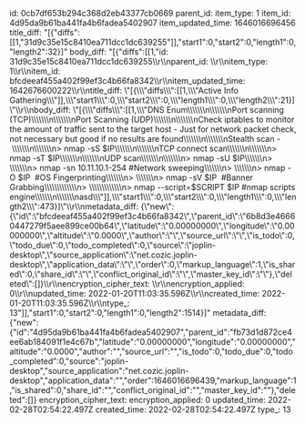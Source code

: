 id: 0cb7df653b294c368d2eb43377cb0669
parent_id: 
item_type: 1
item_id: 4d95da9b61ba441fa4b6fadea5402907
item_updated_time: 1646016696456
title_diff: "[{\"diffs\":[[1,\"31d9c35e15c8410ea711dcc1dc639255\"]],\"start1\":0,\"start2\":0,\"length1\":0,\"length2\":32}]"
body_diff: "[{\"diffs\":[[1,\"id: 31d9c35e15c8410ea711dcc1dc639255\\\r\\\nparent_id: \\\r\\\nitem_type: 1\\\r\\\nitem_id: bfcdeeaf455a402f99ef3c4b66fa8342\\\r\\\nitem_updated_time: 1642676600222\\\r\\\ntitle_diff: \\\"[{\\\\\\\"diffs\\\\\\\":[[1,\\\\\\\"Active Info Gathering\\\\\\\"]],\\\\\\\"start1\\\\\\\":0,\\\\\\\"start2\\\\\\\":0,\\\\\\\"length1\\\\\\\":0,\\\\\\\"length2\\\\\\\":21}]\\\"\\\r\\\nbody_diff: \\\"[{\\\\\\\"diffs\\\\\\\":[[1,\\\\\\\"DNS Enum\\\\\\\\\\\\\n\\\\\\\\\\\\\nPort scanning (TCP)\\\\\\\\\\\\\n\\\\\\\\\\\\\nPort Scanning (UDP)\\\\\\\\\\\\\n\\\\\\\\\\\\\nCheck iptables to monitor the amount of traffic sent to the target host - Just for network packet check, not necessary but good if no results are found\\\\\\\\\\\\\n\\\\\\\\\\\\\nStealth scan - \\\\\\\\\\\\\n\\\\\\\\\\\\\n> nmap -sS $IP\\\\\\\\\\\\\n\\\\\\\\\\\\\nTCP connect scan\\\\\\\\\\\\\n\\\\\\\\\\\\\n> nmap -sT $IP\\\\\\\\\\\\\n\\\\\\\\\\\\\nUDP scan\\\\\\\\\\\\\n\\\\\\\\\\\\\n> nmap -sU $IP\\\\\\\\\\\\\n> \\\\\\\\\\\\\n> nmap -sn 10.11.10.1-254 #Network sweeping\\\\\\\\\\\\\n> \\\\\\\\\\\\\n> nmap -O $IP  #OS Fingerprinting\\\\\\\\\\\\\n> \\\\\\\\\\\\\n> nmap -sV $IP  #Banner Grabbing\\\\\\\\\\\\\n> \\\\\\\\\\\\\n> nmap --script=$SCRIPT $IP #nmap scripts engine\\\\\\\\\\\\\n\\\\\\\\\\\\\nasd\\\\\\\"]],\\\\\\\"start1\\\\\\\":0,\\\\\\\"start2\\\\\\\":0,\\\\\\\"length1\\\\\\\":0,\\\\\\\"length2\\\\\\\":473}]\\\"\\\r\\\nmetadata_diff: {\\\"new\\\":{\\\"id\\\":\\\"bfcdeeaf455a402f99ef3c4b66fa8342\\\",\\\"parent_id\\\":\\\"6b8d3e46660447279f5aee899ce00b64\\\",\\\"latitude\\\":\\\"0.00000000\\\",\\\"longitude\\\":\\\"0.00000000\\\",\\\"altitude\\\":\\\"0.0000\\\",\\\"author\\\":\\\"\\\",\\\"source_url\\\":\\\"\\\",\\\"is_todo\\\":0,\\\"todo_due\\\":0,\\\"todo_completed\\\":0,\\\"source\\\":\\\"joplin-desktop\\\",\\\"source_application\\\":\\\"net.cozic.joplin-desktop\\\",\\\"application_data\\\":\\\"\\\",\\\"order\\\":0,\\\"markup_language\\\":1,\\\"is_shared\\\":0,\\\"share_id\\\":\\\"\\\",\\\"conflict_original_id\\\":\\\"\\\",\\\"master_key_id\\\":\\\"\\\"},\\\"deleted\\\":[]}\\\r\\\nencryption_cipher_text: \\\r\\\nencryption_applied: 0\\\r\\\nupdated_time: 2022-01-20T11:03:35.596Z\\\r\\\ncreated_time: 2022-01-20T11:03:35.596Z\\\r\\\ntype_: 13\"]],\"start1\":0,\"start2\":0,\"length1\":0,\"length2\":1514}]"
metadata_diff: {"new":{"id":"4d95da9b61ba441fa4b6fadea5402907","parent_id":"fb73d1d872ce4ee6ab184091f1e4c67b","latitude":"0.00000000","longitude":"0.00000000","altitude":"0.0000","author":"","source_url":"","is_todo":0,"todo_due":0,"todo_completed":0,"source":"joplin-desktop","source_application":"net.cozic.joplin-desktop","application_data":"","order":1646016696439,"markup_language":1,"is_shared":0,"share_id":"","conflict_original_id":"","master_key_id":""},"deleted":[]}
encryption_cipher_text: 
encryption_applied: 0
updated_time: 2022-02-28T02:54:22.497Z
created_time: 2022-02-28T02:54:22.497Z
type_: 13